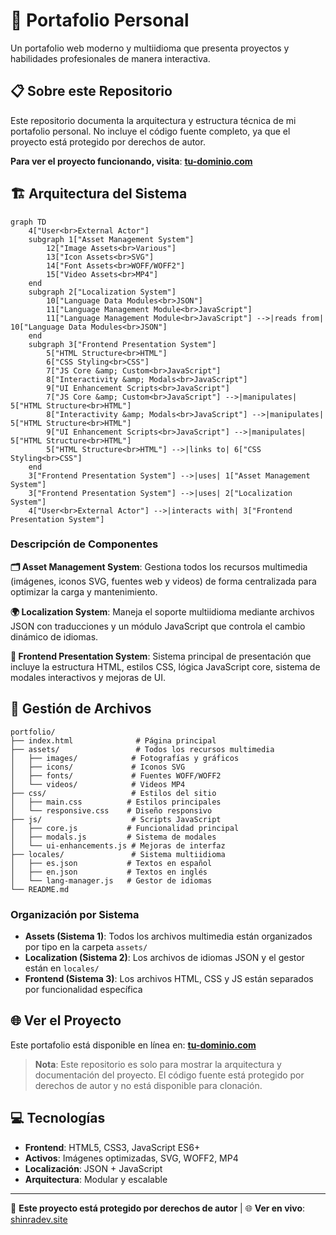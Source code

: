 # 🚀 Portafolio Personal

Un portafolio web moderno y multiidioma que presenta proyectos y habilidades profesionales de manera interactiva.

## 📋 Sobre este Repositorio

Este repositorio documenta la arquitectura y estructura técnica de mi portafolio personal. No incluye el código fuente completo, ya que el proyecto está protegido por derechos de autor.

**Para ver el proyecto funcionando, visita**: **[tu-dominio.com](https://shinradev.site)**

## 🏗️ Arquitectura del Sistema

```mermaid
graph TD
    4["User<br>External Actor"]
    subgraph 1["Asset Management System"]
        12["Image Assets<br>Various"]
        13["Icon Assets<br>SVG"]
        14["Font Assets<br>WOFF/WOFF2"]
        15["Video Assets<br>MP4"]
    end
    subgraph 2["Localization System"]
        10["Language Data Modules<br>JSON"]
        11["Language Management Module<br>JavaScript"]
        11["Language Management Module<br>JavaScript"] -->|reads from| 10["Language Data Modules<br>JSON"]
    end
    subgraph 3["Frontend Presentation System"]
        5["HTML Structure<br>HTML"]
        6["CSS Styling<br>CSS"]
        7["JS Core &amp; Custom<br>JavaScript"]
        8["Interactivity &amp; Modals<br>JavaScript"]
        9["UI Enhancement Scripts<br>JavaScript"]
        7["JS Core &amp; Custom<br>JavaScript"] -->|manipulates| 5["HTML Structure<br>HTML"]
        8["Interactivity &amp; Modals<br>JavaScript"] -->|manipulates| 5["HTML Structure<br>HTML"]
        9["UI Enhancement Scripts<br>JavaScript"] -->|manipulates| 5["HTML Structure<br>HTML"]
        5["HTML Structure<br>HTML"] -->|links to| 6["CSS Styling<br>CSS"]
    end
    3["Frontend Presentation System"] -->|uses| 1["Asset Management System"]
    3["Frontend Presentation System"] -->|uses| 2["Localization System"]
    4["User<br>External Actor"] -->|interacts with| 3["Frontend Presentation System"]
```

### Descripción de Componentes

**🗂️ Asset Management System**: Gestiona todos los recursos multimedia (imágenes, iconos SVG, fuentes web y videos) de forma centralizada para optimizar la carga y mantenimiento.

**🌍 Localization System**: Maneja el soporte multiidioma mediante archivos JSON con traducciones y un módulo JavaScript que controla el cambio dinámico de idiomas.

**🎨 Frontend Presentation System**: Sistema principal de presentación que incluye la estructura HTML, estilos CSS, lógica JavaScript core, sistema de modales interactivos y mejoras de UI.

## 📁 Gestión de Archivos

```
portfolio/
├── index.html              # Página principal
├── assets/                 # Todos los recursos multimedia
│   ├── images/            # Fotografías y gráficos
│   ├── icons/             # Iconos SVG
│   ├── fonts/             # Fuentes WOFF/WOFF2
│   └── videos/            # Videos MP4
├── css/                   # Estilos del sitio
│   ├── main.css          # Estilos principales
│   └── responsive.css    # Diseño responsivo
├── js/                    # Scripts JavaScript
│   ├── core.js           # Funcionalidad principal
│   ├── modals.js         # Sistema de modales
│   └── ui-enhancements.js # Mejoras de interfaz
├── locales/               # Sistema multiidioma
│   ├── es.json           # Textos en español
│   ├── en.json           # Textos en inglés
│   └── lang-manager.js   # Gestor de idiomas
└── README.md
```

### Organización por Sistema

- **Assets (Sistema 1)**: Todos los archivos multimedia están organizados por tipo en la carpeta `assets/`
- **Localization (Sistema 2)**: Los archivos de idiomas JSON y el gestor están en `locales/`
- **Frontend (Sistema 3)**: Los archivos HTML, CSS y JS están separados por funcionalidad específica

## 🌐 Ver el Proyecto

Este portafolio está disponible en línea en: **[tu-dominio.com](https://shinradev.site)**

> **Nota**: Este repositorio es solo para mostrar la arquitectura y documentación del proyecto. El código fuente está protegido por derechos de autor y no está disponible para clonación.

## 💻 Tecnologías

- **Frontend**: HTML5, CSS3, JavaScript ES6+
- **Activos**: Imágenes optimizadas, SVG, WOFF2, MP4
- **Localización**: JSON + JavaScript
- **Arquitectura**: Modular y escalable

---

📄 **Este proyecto está protegido por derechos de autor** | 🌐 **Ver en vivo**: [shinradev.site](https://shinradev.site)